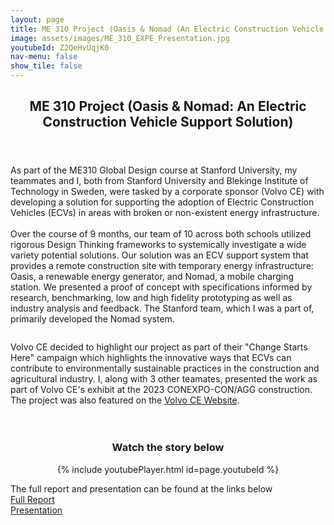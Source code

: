 ```yaml
---
layout: page
title: ME 310 Project (Oasis & Nomad (An Electric Construction Vehicle Support Solution))
image: assets/images/ME_310_EXPE_Presentation.jpg
youtubeId: Z2QeHvUqjK0
nav-menu: false
show_tile: false
---
```


<!-- Main -->
<div id="main" class="alt">

<!-- One -->
<section id="one">
	<div class="inner">
		<header class="major">
			<h1>ME 310 Project (Oasis & Nomad: An Electric Construction Vehicle Support Solution)</h1>
		</header>




<p>As part of the ME310 Global Design course at Stanford University, my teammates and I, both from Stanford University and Blekinge Institute of Technology in Sweden, were tasked by a corporate sponsor (Volvo CE) with developing a solution for supporting the adoption of Electric Construction Vehicles (ECVs) in areas with broken or non-existent energy infrastructure. 
<br>
<br>
Over the course of 9 months, our team of 10 across both schools utilized rigorous Design Thinking frameworks to systemically investigate a wide variety potential solutions. Our solution was an ECV support system that provides a remote construction site with temporary energy infrastructure: Oasis, a renewable energy generator, and Nomad, a mobile charging station. We presented a proof of concept with specifications informed by research, benchmarking, low and high fidelity prototyping as well as industry analysis and feedback. The Stanford team, which I was a part of, primarily developed the Nomad system. </p>

<!--center><iframe src="assets/pdfs/ME310_poster.pdf" width="100%" height="800px"></iframe></center-->

<span class="image fit"><img src="{% link assets/images/ME310_poster.jpg %}" alt="" /></span>
<!--h3>The Team</h3-->
<!--div class="row">
	<div class="6u 12u$(small)">
		<h4>Stanford University</h4>
		<ul>
			<li>Dolor etiam magna etiam.</li>
			<li>Sagittis lorem eleifend.</li>
			<li>Felis dolore viverra.</li>
		</ul>
	</div>
	<div class="6u$ 12u$(small)">
		<h4>Blekinge Institute of Technology</h4>
		<ol>
			<li>Hedvig Ernst</li>
			<li>Karl-Henrik Anderson</li>
			<li>Ludwig Neuman</li>
			<li>Dolor etiam magna etiam.</li>
			<li>Etiam vel lorem sed viverra.</li>
			<li>Felis dolore viverra.</li>
		</ol>
	</div> 
</div-->

<!--div class="center">
	<div class="center">
		<div class="4u"><span class="image fit"><img src="{% link assets/images/IMG_1464.jpg %}" alt="" /></span></div>
		<div class="4u"><span class="image fit"><img src="{% link assets/images/IMG_1451.jpg %}" alt="" /></span></div>
		<div class="4u$"><span class="image fit"><img src="{% link assets/images/ChargingPanelIso.jpg %}" alt="" /></span></div>
	</div>
</div-->
<!--div class="box alt">
	<div class="row 50% uniform">
		<div class="4u"><span class="image fit"><img src="{% link assets/images/ChargingPanelIso.jpg %}" alt="" /></span></div>
		<div class="4u"><span class="image fit"><img src="{% link assets/images/SMMR.jpg %}" alt="" /></span></div>
		<div class="4u$"><span class="image fit"><img src="{% link assets/images/IMG_7071.jpeg %}" alt="" /></span></div>
	</div>
</div-->

<!-- Content -->
<div> Volvo CE decided to highlight our project as part of their "Change Starts Here" campaign which highlights the innovative ways that ECVs can contribute to environmentally sustainable practices in the construction and agricultural industry. I, along with 3 other teamates, presented the work as part of Volvo CE's exhibit at the 2023 CONEXPO-CON/AGG construction. The project was also featured on the <a href="https://www.volvoce.com/united-states/en-us/about-us/change-starts-here/godson-hedvig-story/">Volvo CE Website</a>.</div> <br>

 <br>

 <center><h3>Watch the story below</h3></center>
  <center>{% include youtubePlayer.html id=page.youtubeId %}</center>

<div class="box alt">
	<div class="row 50% uniform">
		<div class="4u"><span class="image fit"><img src="{% link assets/images/SoMe_ChangeStartsHere_with_Godson_Hedvig_Hero_1080x1080.jpg %}" alt="" /></span></div>
		<div class="4u"><span class="image fit"><img src="{% link assets/images/VolvoCE_ChangeStartsHere_with_Godson_Hedvig_03.jpg %}" alt="" /></span></div>
		<div class="4u$"><span class="image fit"><img src="{% link assets/images/SoMe_ChangeStartsHere_with_Godson_Hedvig_02_1080X1080.jpg %}" alt="" /></span></div>
	</div>
</div>
<div class="box alt">
	<div class="row 50% uniform">
		<div class="4u"><span class="image fit"><img src="{% link assets/images/CONEXPO1.JPG %}" alt="" /></span></div>
		<div class="4u"><span class="image fit"><img src="{% link assets/images/CONEXPO2.JPG  %}" alt="" /></span></div>
		<div class="4u$"><span class="image fit"><img src="{% link assets/images/CONEXPO3.JPG  %}" alt="" /></span></div>
		<!--div class="4u$"><span class="image fit"><img src="{% link assets/images/CONEXPO4.JPG  %}" alt="" /></span></div-->
	</div>
</div>


The full report and presentation can be found at the links below<br>
<a href="https://drive.google.com/file/d/1vqM28x1hsHKetg9eOglWIm7DSGrK9ZhB/view?usp=sharing">Full Report</a><br>
<a href="https://docs.google.com/presentation/d/1Fqmg5kTftG0gQyE2kr_U6igznTlvxIajQgcvBBKsp6I/edit?usp=sharing">Presentation</a>
<br>








</div>
</section>

</div>
